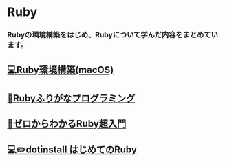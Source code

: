 # Ruby

### Rubyの環境構築をはじめ、Rubyについて学んだ内容をまとめています。

## [💻Ruby環境構築(macOS)](https://github.com/YSWEngineer/ruby/blob/main/document/Ruby%E7%92%B0%E5%A2%83%E6%A7%8B%E7%AF%89(macOS).md)

## [📖Rubyふりがなプログラミング](https://github.com/YSWEngineer/ruby/blob/main/document/Ruby%E3%81%B5%E3%82%8A%E3%81%8C%E3%81%AA%E3%83%97%E3%83%AD%E3%82%B0%E3%83%A9%E3%83%9F%E3%83%B3%E3%82%B0.md)

## [📖ゼロからわかるRuby超入門](https://github.com/YSWEngineer/ruby/blob/main/document/%E3%82%BC%E3%83%AD%E3%81%8B%E3%82%89%E3%82%8F%E3%81%8B%E3%82%8BRuby%E8%B6%85%E5%85%A5%E9%96%80.md)

## [💻✏️dotinstall はじめてのRuby](https://github.com/YSWEngineer/ruby/blob/main/document/dotinstall%E3%81%AF%E3%81%98%E3%82%81%E3%81%A6%E3%81%AERuby.md)

## [](https://github.com/YSWEngineer/ruby/blob/main/document/dotinstallRuby%E5%85%A5%E9%96%80.md)
